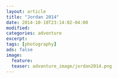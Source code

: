 ```yaml
---
layout: article
title: "Jordan 2014"
date: 2014-10-10T23:14:02-04:00
modified:
categories: adventure
excerpt:
tags: [photography]
ads: false
image:
  feature:
  teaser: advanture_image/jordan2014.png
---
```

